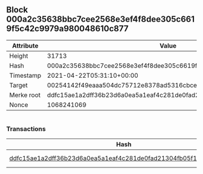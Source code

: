 ## Block 000a2c35638bbc7cee2568e3ef4f8dee305c6619f5c42c9979a980048610c877

Attribute | Value
--- | ---
Height | 31713
Hash | 000a2c35638bbc7cee2568e3ef4f8dee305c6619f5c42c9979a980048610c877
Timestamp | 2021-04-22T05:31:10+00:00
Target | 00254142f49eaaa504dc75712e8378ad5316cbcead634704b3734b6271167cc4
Merke root | ddfc15ae1a2dff36b23d6a0ea5a1eaf4c281de0fad21304fb05f19a5a7de7359
Nonce | 1068241069

```

```

### Transactions

Hash | Amount
--- | ---
[ddfc15ae1a2dff36b23d6a0ea5a1eaf4c281de0fad21304fb05f19a5a7de7359](ddfc15ae1a2dff36b23d6a0ea5a1eaf4c281de0fad21304fb05f19a5a7de7359.md) | 10.00000000 SKEPTI 
